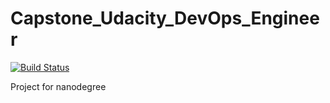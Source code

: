 # Capstone_Udacity_DevOps_Engineer

[![Build Status](http://ec2-13-59-92-215.us-east-2.compute.amazonaws.com:8080/buildStatus/icon?job=Capstone_Udacity_DevOps_Engineer%2Fmaster&subject=Jenkins%20CI&style=plastic)](http://ec2-13-59-92-215.us-east-2.compute.amazonaws.com:8080/blue/organizations/jenkins/Capstone_Udacity_DevOps_Engineer/detail/master/13/pipeline/)

Project for nanodegree
